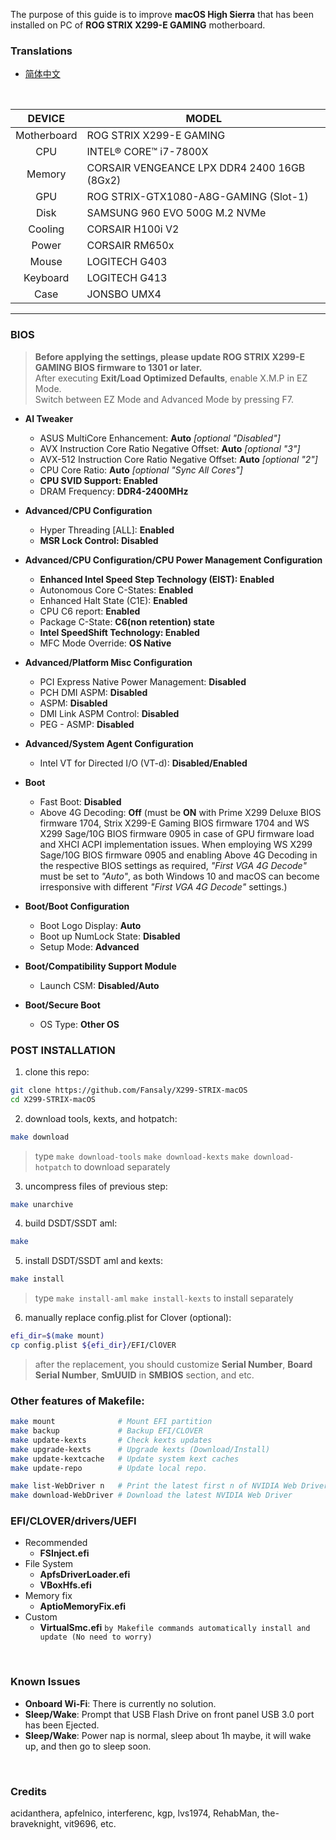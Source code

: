 The purpose of this guide is to improve **macOS High Sierra** that has been installed on PC of **ROG STRIX X299-E GAMING** motherboard.

### Translations
- [简体中文](README.zh_CN.md)

&nbsp;

DEVICE | MODEL
:-: | -
Motherboard | ROG STRIX X299-E GAMING
CPU | INTEL® CORE™ i7-7800X
Memory | CORSAIR VENGEANCE LPX DDR4 2400 16GB (8Gx2)
GPU | ROG STRIX-GTX1080-A8G-GAMING (Slot-1)
Disk | SAMSUNG 960 EVO 500G M.2 NVMe
Cooling | CORSAIR H100i V2
Power | CORSAIR RM650x
Mouse | LOGITECH G403
Keyboard | LOGITECH G413
Case | JONSBO UMX4

---

### BIOS
> **Before applying the settings, please update ROG STRIX X299-E GAMING BIOS firmware to 1301 or later.**  
> After executing **Exit/Load Optimized Defaults**, enable X.M.P in EZ Mode.  
> Switch between EZ Mode and Advanced Mode by pressing F7.

- **AI Tweaker**
  - ASUS MultiCore Enhancement: **Auto** *[optional "Disabled"]*
  - AVX Instruction Core Ratio Negative Offset: **Auto** *[optional "3"]*
  - AVX-512 Instruction Core Ratio Negative Offset: **Auto** *[optional "2"]*
  - CPU Core Ratio: **Auto** *[optional "Sync All Cores"]*
  - **CPU SVID Support: Enabled**
  - DRAM Frequency: **DDR4-2400MHz**

- **Advanced/CPU Configuration**
  - Hyper Threading [ALL]: **Enabled**
  - **MSR Lock Control: Disabled**

- **Advanced/CPU Configuration/CPU Power Management Configuration**
  - **Enhanced Intel Speed Step Technology (EIST): Enabled**
  - Autonomous Core C-States: **Enabled**
  - Enhanced Halt State (C1E): **Enabled**
  - CPU C6 report: **Enabled**
  - Package C-State: **C6(non retention) state**
  - **Intel SpeedShift Technology: Enabled**
  - MFC Mode Override: **OS Native**

- **Advanced/Platform Misc Configuration**
  - PCI Express Native Power Management: **Disabled**
  - PCH DMI ASPM: **Disabled**
  - ASPM: **Disabled**
  - DMI Link ASPM Control: **Disabled**
  - PEG - ASMP: **Disabled**

- **Advanced/System Agent Configuration**
  - Intel VT for Directed I/O (VT-d): **Disabled/Enabled**

- **Boot**
  - Fast Boot: **Disabled**
  - Above 4G Decoding: **Off** (must be **ON** with Prime X299 Deluxe BIOS firmware 1704, Strix X299-E Gaming BIOS firmware 1704 and WS X299 Sage/10G BIOS firmware 0905 in case of GPU firmware load and XHCI ACPI implementation issues. When employing WS X299 Sage/10G BIOS firmware 0905 and enabling Above 4G Decoding in the respective BIOS settings as required, _"First VGA 4G Decode"_ must be set to _"Auto"_, as both Windows 10 and macOS can become irresponsive with different _"First VGA 4G Decode"_ settings.)

- **Boot/Boot Configuration**
  - Boot Logo Display: **Auto**
  - Boot up NumLock State: **Disabled**
  - Setup Mode: **Advanced**

- **Boot/Compatibility Support Module**
  - Launch CSM: **Disabled/Auto**

- **Boot/Secure Boot**
  - OS Type: **Other OS**

### POST INSTALLATION
1. clone this repo:
```sh
git clone https://github.com/Fansaly/X299-STRIX-macOS
cd X299-STRIX-macOS
```
2. download tools, kexts, and hotpatch:
```sh
make download
```
> type `make download-tools` `make download-kexts` `make download-hotpatch` to download separately
3. uncompress files of previous step:
```sh
make unarchive
```
4. build DSDT/SSDT aml:
```sh
make
```
5. install DSDT/SSDT aml and kexts:
```sh
make install
```
> type `make install-aml` `make install-kexts` to install separately
6. manually replace config.plist for Clover (optional):
```sh
efi_dir=$(make mount)
cp config.plist ${efi_dir}/EFI/ClOVER
```
> after the replacement, you should customize **Serial Number**, **Board Serial Number**, **SmUUID** in **SMBIOS** section, and etc.

### Other features of Makefile:
```sh
make mount              # Mount EFI partition
make backup             # Backup EFI/CLOVER
make update-kexts       # Check kexts updates
make upgrade-kexts      # Upgrade kexts (Download/Install)
make update-kextcache   # Update system kext caches
make update-repo        # Update local repo.

make list-WebDriver n   # Print the latest first n of NVIDIA Web Driver info.
make download-WebDriver # Download the latest NVIDIA Web Driver
```

### EFI/CLOVER/drivers/UEFI
  - Recommended
    - **FSInject.efi**
  - File System
    - **ApfsDriverLoader.efi**
    - **VBoxHfs.efi**
  - Memory fix
    - **AptioMemoryFix.efi**
  - Custom
    - **VirtualSmc.efi** `by Makefile commands automatically install and update (No need to worry)`

&nbsp;

### Known Issues
- **Onboard Wi-Fi**: There is currently no solution.
- **Sleep/Wake**: Prompt that USB Flash Drive on front panel USB 3.0 port has been Ejected.
- **Sleep/Wake**: Power nap is normal, sleep about 1h maybe, it will wake up, and then go to sleep soon.

&nbsp;

### Credits
acidanthera, apfelnico, interferenc, kgp, lvs1974, RehabMan, the-braveknight, vit9696, etc.
